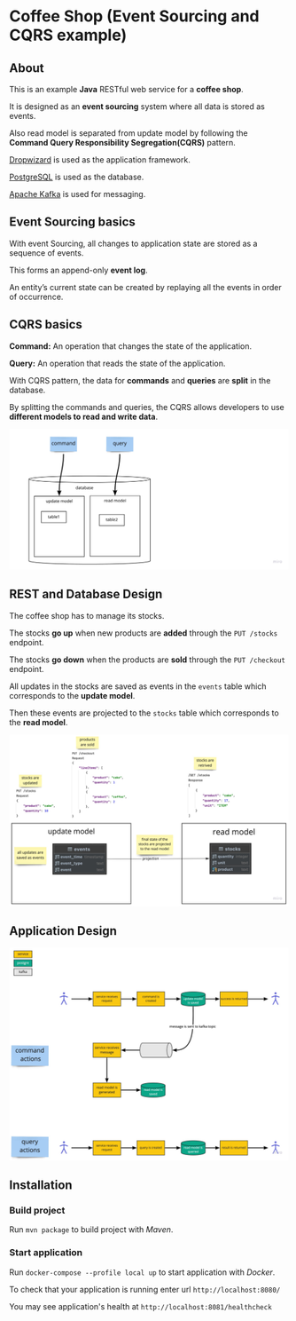 # Coffee Shop (Event Sourcing and CQRS example)

## About 

This is an example **Java** RESTful web service for a **coffee shop**.

It is designed as an **event sourcing** system where all data is stored as events.

Also read model is separated from update model by following the **Command Query Responsibility Segregation(CQRS)** pattern.

[Dropwizard](https://www.dropwizard.io) is used as the application framework.

[PostgreSQL](https://www.postgresql.org) is used as the database.

[Apache Kafka](https://kafka.apache.org/) is used for messaging.

## Event Sourcing basics

With event Sourcing, all changes to application state are stored as a sequence of events. 
 
This forms an append-only **event log**.

An entity’s current state can be created by replaying all the events in order of occurrence.

## CQRS basics

**Command:** An operation that changes the state of the application.

**Query:** An operation that reads the state of the application.

With CQRS pattern, the data for **commands** and **queries** are **split** in the database.

By splitting the commands and queries, the CQRS allows developers to use **different models to read and write data**.

![CQRS](docs/design1.3.jpg)

## REST and Database Design

The coffee shop has to manage its stocks. 

The stocks **go up** when new products are **added** through the `PUT /stocks` endpoint.

The stocks **go down** when the products are **sold** through the `PUT /checkout` endpoint.

All updates in the stocks are saved as events in the `events` table which corresponds to the **update model**.

Then these events are projected to the `stocks` table which corresponds to the **read model**.

![Architecture](docs/design2.5.jpg)

## Application Design

![Architecture](docs/design3.4.jpg)

## Installation

### Build project

Run `mvn package` to build project with _Maven_.

### Start application

Run `docker-compose --profile local up` to start application with _Docker_.

To check that your application is running enter url `http://localhost:8080/`

You may see application's health at `http://localhost:8081/healthcheck`
